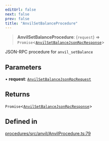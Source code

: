 ```yaml
---
editUrl: false
next: false
prev: false
title: "AnvilSetBalanceProcedure"
---
```


> **AnvilSetBalanceProcedure**: (`request`) => `Promise`\<[`AnvilSetBalanceJsonRpcResponse`](/reference/tevm/procedures/type-aliases/anvilsetbalancejsonrpcresponse/)\>

JSON-RPC procedure for `anvil_setBalance`

## Parameters

• **request**: [`AnvilSetBalanceJsonRpcRequest`](/reference/tevm/procedures/type-aliases/anvilsetbalancejsonrpcrequest/)

## Returns

`Promise`\<[`AnvilSetBalanceJsonRpcResponse`](/reference/tevm/procedures/type-aliases/anvilsetbalancejsonrpcresponse/)\>

## Defined in

[procedures/src/anvil/AnvilProcedure.ts:79](https://github.com/evmts/tevm-monorepo/blob/main/packages/procedures/src/anvil/AnvilProcedure.ts#L79)
